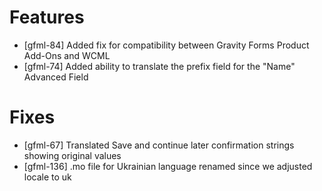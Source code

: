 # Features
* [gfml-84] Added fix for compatibility between Gravity Forms Product Add-Ons and WCML
* [gfml-74] Added ability to translate the prefix field for the "Name" Advanced Field

# Fixes
* [gfml-67] Translated Save and continue later confirmation strings showing original values
* [gfml-136] .mo file for Ukrainian language renamed since we adjusted locale to uk